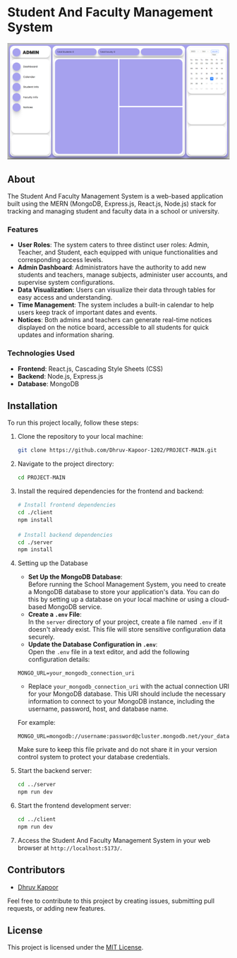 # Student And Faculty Management System

![Student And Faculty Management System](Management-System.png)

## About

The Student And Faculty Management System is a web-based application built using the MERN (MongoDB, Express.js, React.js, Node.js) stack for tracking and managing student and faculty data in a school or university.

### Features

- **User Roles**: The system caters to three distinct user roles: Admin, Teacher, and Student, each equipped with unique functionalities and corresponding access levels.
- **Admin Dashboard**: Administrators have the authority to add new students and teachers, manage subjects, administer user accounts, and supervise system configurations.
- **Data Visualization**: Users can visualize their data through tables for easy access and understanding.
- **Time Management**: The system includes a built-in calendar to help users keep track of important dates and events.
- **Notices**: Both admins and teachers can generate real-time notices displayed on the notice board, accessible to all students for quick updates and information sharing.

### Technologies Used

- **Frontend**: React.js, Cascading Style Sheets (CSS)
- **Backend**: Node.js, Express.js
- **Database**: MongoDB

## Installation

To run this project locally, follow these steps:

1. Clone the repository to your local machine:

   ```bash
   git clone https://github.com/Dhruv-Kapoor-1202/PROJECT-MAIN.git
   ```

2. Navigate to the project directory:

   ```bash
   cd PROJECT-MAIN
   ```

3. Install the required dependencies for the frontend and backend:

   ```bash
   # Install frontend dependencies
   cd ./client
   npm install

   # Install backend dependencies
   cd ./server
   npm install
   ```

4. Setting up the Database
   - **Set Up the MongoDB Database**:  
   Before running the School Management System, you need to create a MongoDB database to store your application's data. You can do this by setting up a database on your local machine or using a cloud-based MongoDB service.
   - **Create a `.env` File**:  
   In the `server` directory of your project, create a file named `.env` if it doesn't already exist. This file will store sensitive configuration data securely.
   - **Update the Database Configuration in `.env`**:  
   Open the `.env` file in a text editor, and add the following configuration details:
   ```env
   MONGO_URL=your_mongodb_connection_uri
   ```
   - Replace `your_mongodb_connection_uri` with the actual connection URI for your MongoDB database. This URI should include the necessary information to connect to your MongoDB instance, including the username, password, host, and database name.

   For example:

   ```env
   MONGO_URL=mongodb://username:password@cluster.mongodb.net/your_database_name
   ```

   Make sure to keep this file private and do not share it in your version control system to protect your database credentials.
 
5. Start the backend server:

   ```bash
   cd ../server
   npm run dev
   ```

6. Start the frontend development server:

   ```bash
   cd ../client
   npm run dev
   ```

7. Access the Student And Faculty Management System in your web browser at `http://localhost:5173/`.

## Contributors

- [Dhruv Kapoor](https://www.linkedin.com/in/dhruvkapoor1202)

Feel free to contribute to this project by creating issues, submitting pull requests, or adding new features.

## License

This project is licensed under the [MIT License](LICENSE).
